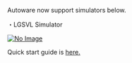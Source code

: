 Autoware now support simulators below.

・LGSVL Simulator

[![No Image](https://img.youtube.com/vi/NgW1P75wiuA/0.jpg)](http://www.youtube.com/watch?v=NgW1P75wiuA)

Quick start guide is [here.](https://github.com/CPFL/Autoware/blob/feature/lgsvl_sim/ros/src/simulation/lgsvl_simulator_bridge/README.md)